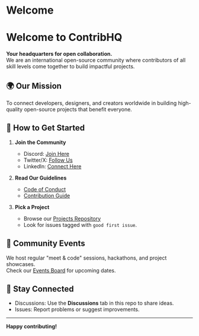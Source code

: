 # Welcome

# Welcome to ContribHQ

**Your headquarters for open collaboration.**  
We are an international open-source community where contributors of all skill levels come together to build impactful projects.

## 🌍 Our Mission
To connect developers, designers, and creators worldwide in building high-quality open-source projects that benefit everyone.

## 🚀 How to Get Started
1. **Join the Community**  
   - Discord: [Join Here](YOUR_DISCORD_INVITE)
   - Twitter/X: [Follow Us](YOUR_TWITTER_HANDLE)
   - LinkedIn: [Connect Here](YOUR_LINKEDIN_LINK)

2. **Read Our Guidelines**  
   - [Code of Conduct](https://github.com/ContribHQ-Community/Welcome/blob/main/CODE_OF_CONDUCT.md)
   - [Contribution Guide](CONTRIBUTING.md](https://github.com/ContribHQ-Community/Welcome/blob/main/CONTRIBUTING.md))

3. **Pick a Project**  
   - Browse our [Projects Repository](https://github.com/ContribHQ-Community/Projects/blob/main/README.md)
   - Look for issues tagged with `good first issue`.

## 📅 Community Events
We host regular "meet & code" sessions, hackathons, and project showcases.  
Check our [Events Board](#) for upcoming dates.

## 💬 Stay Connected
- Discussions: Use the **Discussions** tab in this repo to share ideas.
- Issues: Report problems or suggest improvements.

---

**Happy contributing!**
